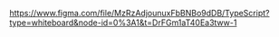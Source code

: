 https://www.figma.com/file/MzRzAdjounuxFbBNBo9dDB/TypeScript?type=whiteboard&node-id=0%3A1&t=DrFGm1aT40Ea3tww-1
